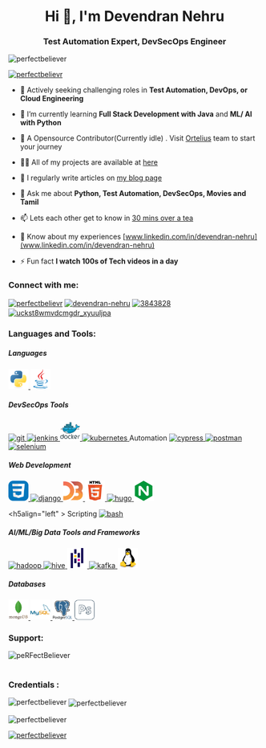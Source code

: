 
<h1 align="center">Hi 👋, I'm Devendran Nehru</h1>
<h3 align="center">Test Automation Expert, DevSecOps Engineer</h3>

<p align="left"> <img src="https://komarev.com/ghpvc/?username=perfectbeliever&label=Profile%20views&color=0e75b6&style=for-the-badge" alt="perfectbeliever" /> </p>

<p align="left"> <a href="https://twitter.com/perfectbelievr" target="blank"><img src="https://img.shields.io/twitter/follow/perfectbelievr?logo=twitter&style=for-the-badge" alt="perfectbelievr" /></a>
</p>

- 🔭 Actively seeking challenging roles in **Test Automation, DevOps, or Cloud Engineering**

- 🌱 I’m currently learning **Full Stack Development with Java** and **ML/ AI with Python**

- 👯 A Opensource Contributor(Currently idle) . Visit  [Ortelius](https://github.com/ortelius/) team to start your journey

- 👨‍💻 All of my projects are available at [here](https://perfectbeliever.github.io/projects/)

- 📝 I regularly write articles on [my blog page](https://perfectbeliever.github.io/posts/)

- 💬 Ask me about **Python, Test Automation, DevSecOps, Movies and Tamil**

- 📫 Lets each other get to know in  [30 mins over a tea](https://calendly.com/perfectbeliever/30min)

- 📄 Know about my experiences [www.linkedin.com/in/devendran-nehru](www.linkedin.com/in/devendran-nehru)

- ⚡ Fun fact **I watch 100s of Tech videos in a day**

<h3 align="left">Connect with me:</h3>
<p align="left">
<a href="https://twitter.com/perfectbelievr" target="blank"><img align="center" src="https://raw.githubusercontent.com/rahuldkjain/github-profile-readme-generator/master/src/images/icons/Social/twitter.svg" alt="perfectbelievr" height="30" width="40" /></a>
<a href="https://linkedin.com/in/devendran-nehru" target="blank"><img align="center" src="https://raw.githubusercontent.com/rahuldkjain/github-profile-readme-generator/master/src/images/icons/Social/linked-in-alt.svg" alt="devendran-nehru" height="30" width="40" /></a>
<a href="https://stackoverflow.com/users/3843828" target="blank"><img align="center" src="https://raw.githubusercontent.com/rahuldkjain/github-profile-readme-generator/master/src/images/icons/Social/stack-overflow.svg" alt="3843828" height="30" width="40" /></a>
<a href="https://www.youtube.com/c/uckst8wmvdcmgdr_xyuuljpa" target="blank"><img align="center" src="https://raw.githubusercontent.com/rahuldkjain/github-profile-readme-generator/master/src/images/icons/Social/youtube.svg" alt="uckst8wmvdcmgdr_xyuuljpa" height="30" width="40" /></a>
</p>

<h3 align="left">Languages and Tools:</h3>
<p align="left">
<h5> Languages</h5>
<a href="https://www.python.org" target="_blank" rel="noreferrer"> <img src="https://raw.githubusercontent.com/devicons/devicon/master/icons/python/python-original.svg" alt="python" width="40" height="40"/> </a>
<a href="https://www.java.com" target="_blank" rel="noreferrer"> <img src="https://raw.githubusercontent.com/devicons/devicon/master/icons/java/java-original.svg" alt="java" width="40" height="40"/> </a>
<h5 align="left"> DevSecOps Tools</h5>
<a href="https://git-scm.com/" target="_blank" rel="noreferrer"> <img src="https://www.vectorlogo.zone/logos/git-scm/git-scm-icon.svg" alt="git" width="40" height="40"/> </a>
<a href="https://www.jenkins.io" target="_blank" rel="noreferrer"> <img src="https://www.vectorlogo.zone/logos/jenkins/jenkins-icon.svg" alt="jenkins" width="40" height="40"/> </a>
<a href="https://www.docker.com/" target="_blank" rel="noreferrer"> <img src="https://raw.githubusercontent.com/devicons/devicon/master/icons/docker/docker-original-wordmark.svg" alt="docker" width="40" height="40"/> </a>
<a href="https://kubernetes.io" target="_blank" rel="noreferrer"> <img src="https://www.vectorlogo.zone/logos/kubernetes/kubernetes-icon.svg" alt="kubernetes" width="40" height="40"/> </a>
<h5align="left"> Automation</h5>
<a href="https://www.cypress.io" target="_blank" rel="noreferrer"> <img src="https://raw.githubusercontent.com/simple-icons/simple-icons/6e46ec1fc23b60c8fd0d2f2ff46db82e16dbd75f/icons/cypress.svg" alt="cypress" width="40" height="40"/> </a>
<a href="https://postman.com" target="_blank" rel="noreferrer"> <img src="https://www.vectorlogo.zone/logos/getpostman/getpostman-icon.svg" alt="postman" width="40" height="40"/> </a>
<a href="https://www.selenium.dev" target="_blank" rel="noreferrer"> <img src="https://raw.githubusercontent.com/detain/svg-logos/780f25886640cef088af994181646db2f6b1a3f8/svg/selenium-logo.svg" alt="selenium" width="40" height="40"/> </a>

 <h5 align="left"> Web Development </h5>
 
<a href="https://developer.mozilla.org/en-US/docs/Web/CSS" target="_blank" rel="noreferrer"> <img src="https://raw.githubusercontent.com/tandpfun/skill-icons/refs/heads/main/icons/CSS.svg" alt="css" width="40" height="40"/> </a>
<a href="https://www.djangoproject.com/" target="_blank" rel="noreferrer"> <img src="https://cdn.worldvectorlogo.com/logos/django.svg" alt="django" width="40" height="40"/> </a>
<a href="https://d3js.org/" target="_blank" rel="noreferrer"> <img src="https://raw.githubusercontent.com/devicons/devicon/master/icons/d3js/d3js-original.svg" alt="d3js" width="40" height="40"/> </a>
<a href="https://www.w3.org/html/" target="_blank" rel="noreferrer"> <img src="https://raw.githubusercontent.com/devicons/devicon/master/icons/html5/html5-original-wordmark.svg" alt="html5" width="40" height="40"/> </a>
<a href="https://gohugo.io/" target="_blank" rel="noreferrer"> <img src="https://api.iconify.design/logos-hugo.svg" alt="hugo" width="40" height="40"/> </a>
<a href="https://www.nginx.com" target="_blank" rel="noreferrer"> <img src="https://raw.githubusercontent.com/devicons/devicon/master/icons/nginx/nginx-original.svg" alt="nginx" width="40" height="40"/> </a>

<h5align="left" > Scripting</h5>
<a href="https://www.gnu.org/software/bash/" target="_blank" rel="noreferrer"> <img src="https://www.vectorlogo.zone/logos/gnu_bash/gnu_bash-icon.svg" alt="bash" width="40" height="40"/> </a>

<h5 align="left">AI/ML/Big Data Tools and Frameworks</h5>
 <a href="https://hadoop.apache.org/" target="_blank" rel="noreferrer"> <img src="https://www.vectorlogo.zone/logos/apache_hadoop/apache_hadoop-icon.svg" alt="hadoop" width="40" height="40"/> </a>
<a href="https://hive.apache.org/" target="_blank" rel="noreferrer"> <img src="https://www.vectorlogo.zone/logos/apache_hive/apache_hive-icon.svg" alt="hive" width="40" height="40"/> </a>
<a href="https://pandas.pydata.org/" target="_blank" rel="noreferrer"> <img src="https://raw.githubusercontent.com/devicons/devicon/2ae2a900d2f041da66e950e4d48052658d850630/icons/pandas/pandas-original.svg" alt="pandas" width="40" height="40"/> </a>
<a href="https://kafka.apache.org/" target="_blank" rel="noreferrer"> <img src="https://www.vectorlogo.zone/logos/apache_kafka/apache_kafka-icon.svg" alt="kafka" width="40" height="40"/> </a>
<a href="https://www.linux.org/" target="_blank" rel="noreferrer"> <img src="https://raw.githubusercontent.com/devicons/devicon/master/icons/linux/linux-original.svg" alt="linux" width="40" height="40"/> </a>

<h5 align="left">Databases</h5>
 <a href="https://www.mongodb.com/" target="_blank" rel="noreferrer"> <img src="https://raw.githubusercontent.com/devicons/devicon/master/icons/mongodb/mongodb-original-wordmark.svg" alt="mongodb" width="40" height="40"/> </a>
<a href="https://www.mysql.com/" target="_blank" rel="noreferrer"> <img src="https://raw.githubusercontent.com/devicons/devicon/master/icons/mysql/mysql-original-wordmark.svg" alt="mysql" width="40" height="40"/> </a>
<a href="https://www.postgresql.org" target="_blank" rel="noreferrer"> <img src="https://raw.githubusercontent.com/devicons/devicon/master/icons/postgresql/postgresql-original-wordmark.svg" alt="postgresql" width="40" height="40"/> </a>
<Media>
<a href="https://www.photoshop.com/en" target="_blank" rel="noreferrer"> <img src="https://raw.githubusercontent.com/devicons/devicon/master/icons/photoshop/photoshop-line.svg" alt="photoshop" width="40" height="40"/> </a>
</p>

<h3 align="left">Support:</h3>
<p><a href="https://www.buymeacoffee.com/peRFectBeliever"> <img align="left" src="https://cdn.buymeacoffee.com/buttons/v2/default-yellow.png" height="50" width="210" alt="peRFectBeliever" /></a></p>
<!--<p><a href="http://shade.org.in/SHaDEAcctDetails.php"> <img align="right" src="https://www.svgrepo.com/download/54587/donate.svg" height="100" width="210" alt="shade-NGO" /></a></p>-->
<br><br>

<h3 align="left">Credentials :</h3>

<p><img align="left" src="https://github-readme-stats.vercel.app/api/top-langs?username=perfectbeliever&show_icons=true&locale=en&layout=compact" alt="perfectbeliever" /></p>

<p>&nbsp;<img align="center" src="https://github-readme-stats.vercel.app/api?username=perfectbeliever&show_icons=true&locale=en" alt="perfectbeliever" /></p>

<p><img align="center" src="https://github-readme-streak-stats.herokuapp.com/?user=perfectbeliever&" alt="perfectbeliever" /></p>
<p align="left"> <a href="https://github.com/ryo-ma/github-profile-trophy"><img src="https://github-profile-trophy.vercel.app/?username=perfectbeliever" alt="perfectbeliever" /></a>
</p>
